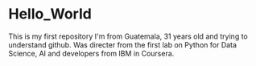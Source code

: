 # Hello_World
This is my first repository
I'm from Guatemala, 31 years old and trying to understand github. Was directer from the first lab on Python for Data Science, AI and developers from IBM in Coursera. 
